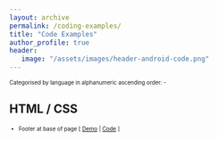 ```yaml
---
layout: archive
permalink: /coding-examples/
title: "Code Examples"
author_profile: true
header: 
   image: "/assets/images/header-android-code.png" 
---
```


<p style="font-size:0.70em; margin-top:0; margin-bottom: 0;">Categorised by language in alphanumeric ascending order: -</p>

<h2>HTML / CSS</h2>
<ul style="font-size:0.70em;">
  <li>Footer at base of page [ <a href="https://julianmummery.github.io/footer-at-base-of-page/" target="_blank">Demo</a> | <a href="https://github.com/julianmummery/footer-at-base-of-page" target="_blank">Code</a> ]</li>
</ul>

